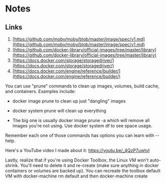 # Notes

## Links
1. [https://github.com/moby/moby/blob/master/image/spec/v1.md](https://github.com/moby/moby/blob/master/image/spec/v1.md)
2. [https://github.com/docker-library/official-images/tree/master/library](https://github.com/docker-library/official-images/tree/master/library)
3. [https://docs.docker.com/storage/storagedriver/](https://docs.docker.com/storage/storagedriver/)
4. [https://docs.docker.com/engine/reference/builder/](https://docs.docker.com/engine/reference/builder/)

You can use "prune" commands to clean up images, volumes, build cache, and containers. Examples include:

- docker image prune to clean up just "dangling" images

- docker system prune will clean up everything

- The big one is usually docker image prune -a which will remove all images you're not using. Use docker system df to see space usage.

Remember each one of those commands has options you can learn with --help.

Here's a YouTube video I made about it: https://youtu.be/_4QzP7uwtvI

Lastly, realize that if you're using Docker Toolbox, the Linux VM won't auto-shrink. You'll need to delete it and re-create (make sure anything in docker containers or volumes are backed up). You can recreate the toolbox default VM with docker-machine rm default and then docker-machine create